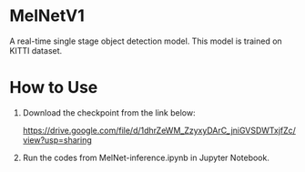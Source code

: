 # MelNetV1
A real-time single stage object detection model.
This model is trained on KITTI dataset.


# How to Use
1. Download the checkpoint from the link below:

    https://drive.google.com/file/d/1dhrZeWM_ZzyxyDArC_jniGVSDWTxjfZc/view?usp=sharing
   
2. Run the codes from MelNet-inference.ipynb in Jupyter Notebook.
